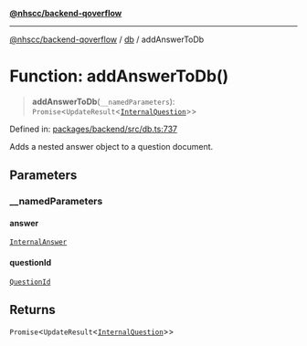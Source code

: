 [**@nhscc/backend-qoverflow**](../../README.md)

***

[@nhscc/backend-qoverflow](../../README.md) / [db](../README.md) / addAnswerToDb

# Function: addAnswerToDb()

> **addAnswerToDb**(`__namedParameters`): `Promise`\<`UpdateResult`\<[`InternalQuestion`](../type-aliases/InternalQuestion.md)\>\>

Defined in: [packages/backend/src/db.ts:737](https://github.com/nhscc/qoverflow.api.hscc.bdpa.org/blob/427e25011f0e71265852f81f85026e1290417c2b/packages/backend/src/db.ts#L737)

Adds a nested answer object to a question document.

## Parameters

### \_\_namedParameters

#### answer

[`InternalAnswer`](../type-aliases/InternalAnswer.md)

#### questionId

[`QuestionId`](../interfaces/QuestionId.md)

## Returns

`Promise`\<`UpdateResult`\<[`InternalQuestion`](../type-aliases/InternalQuestion.md)\>\>
